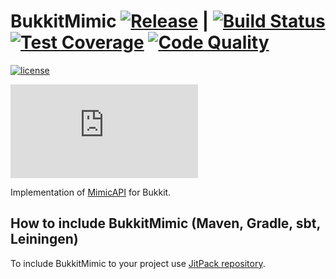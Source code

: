# BukkitMimic [![Release](https://jitpack.io/v/EndlessCodeGroup/BukkitMimic.svg)](https://jitpack.io/#EndlessCodeGroup/BukkitMimic) | [![Build Status](https://img.shields.io/travis/EndlessCodeGroup/BukkitMimic.svg)](https://travis-ci.org/EndlessCodeGroup/BukkitMimic) [![Test Coverage](https://img.shields.io/codacy/coverage/38ef0dc51cdc4752a9a5b41c0151e3f9.svg)](https://www.codacy.com/app/EndlessCode-Group/BukkitMimic?utm_source=github.com&utm_medium=referral&utm_content=EndlessCodeGroup/BukkitMimic&utm_campaign=Badge_Coverage) [![Code Quality](https://img.shields.io/codacy/grade/38ef0dc51cdc4752a9a5b41c0151e3f9.svg)](https://www.codacy.com/app/EndlessCode-Group/BukkitMimic?utm_source%3Dgithub.com%26amp;utm_medium%3Dreferral%26amp;utm_content%3DEndlessCodeGroup/BukkitMimic%26amp;utm_campaign%3DBadge_Grade)

[![license](https://img.shields.io/github/license/EndlessCodeGroup/BukkitMimic.svg)](https://choosealicense.com/licenses/lgpl-3.0/)

[![Logo](https://cloud.endlesscode.ru/index.php/apps/files_sharing/ajax/publicpreview.php?x=1920&y=482&a=true&file=images/bukkit-text-logo.png&t=xKLWe4aJm3tmyNZ&scalingup=0&random=1)](#)

Implementation of [MimicAPI](https://github.com/EndlessCodeGroup/MimicAPI) for Bukkit.

## How to include BukkitMimic (Maven, Gradle, sbt, Leiningen)
To include BukkitMimic to your project use [JitPack repository](https://jitpack.io/#EndlessCodeGroup/BukkitMimic).

